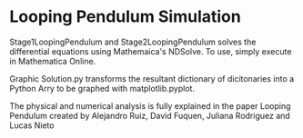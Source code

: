 # Looping Pendulum Simulation

Stage1LoopingPendulum and Stage2LoopingPendulum solves the differential equations using Mathemaica's NDSolve. To use, simply execute in Mathematica Online.

Graphic Solution.py transforms the resultant dictionary of dicitonaries into a Python Arry to be graphed with matplotlib.pyplot.

The physical and numerical analysis is fully explained in the paper Looping Pendulum created by Alejandro Ruiz, David Fuquen, Juliana Rodriguez and Lucas Nieto

